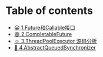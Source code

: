 # Table of contents

* [😀 1.Future和Callable接口](README.md)
* [😄 2.CompletableFuture](2.completablefuture.md)
* [☺ 3.ThreadPoolExecutor 源码分析](3.threadpoolexecutor-yuan-ma-fen-xi.md)
* [🤪 4.AbstractQueuedSynchronizer](4.abstractqueuedsynchronizer.md)
